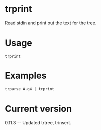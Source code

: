 # trprint

Read stdin and print out the text for the tree.

# Usage

    trprint

# Examples

    trparse A.g4 | trprint

# Current version

0.11.3 -- Updated trtree, trinsert.
